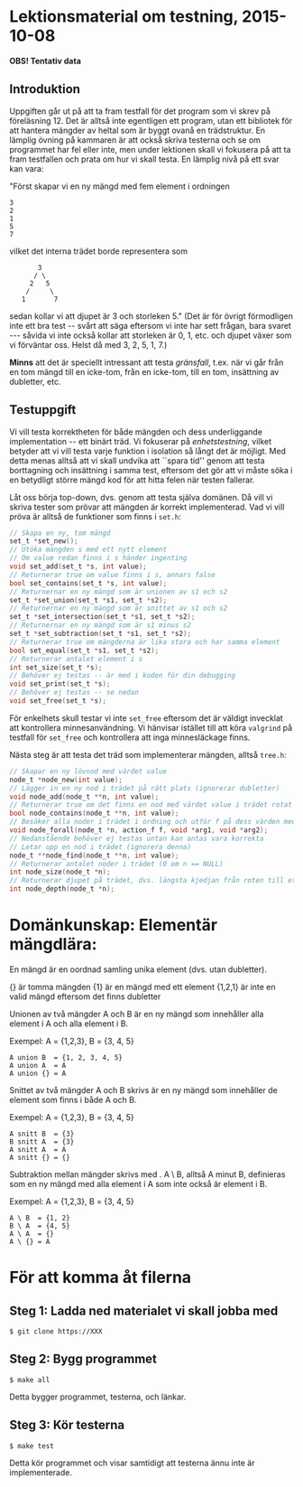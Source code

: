 # Lektionsmaterial om testning, 2015-10-08

**OBS! Tentativ data**

## Introduktion 

Uppgiften går ut på att ta fram testfall för det
program som vi skrev på föreläsning 12. Det är alltså
inte egentligen ett program, utan ett bibliotek för att
hantera mängder av heltal som är byggt ovanå en
trädstruktur. En lämplig övning på kammaren är att
också skriva testerna och se om programmet har fel
eller inte, men under lektionen skall vi fokusera på
att ta fram testfallen och prata om hur vi skall
testa. En lämplig nivå på ett svar kan vara:

"Först skapar vi en ny mängd med fem element i ordningen

```
3
2
1
5
7
```

vilket det interna trädet borde representera som

```
       3
      / \
     2   5
    /     \
   1       7
```

sedan kollar vi att djupet är 3 och storleken 5."  (Det
är för övrigt förmodligen inte ett bra test -- svårt
att säga eftersom vi inte har sett frågan, bara svaret
--- såvida vi inte också kollar att storleken är 0, 1,
etc. och djupet växer som vi förväntar oss. Helst då
med 3, 2, 5, 1, 7.)

**Minns** att det är speciellt intressant att testa
*gränsfall*, t.ex. när vi går från en tom mängd till en
icke-tom, från en icke-tom, till en tom, insättning av
dubletter, etc.


## Testuppgift

Vi vill testa korrektheten för både mängden och dess
underliggande implementation -- ett binärt träd. Vi
fokuserar på *enhetstestning*, vilket betyder att vi
vill testa varje funktion i isolation så långt det är
möjligt. Med detta menas alltså att vi skall undvika
att ``spara tid'' genom att testa borttagning och
insättning i samma test, eftersom det gör att vi måste
söka i en betydligt större mängd kod för att hitta
felen när testen fallerar.

Låt oss börja top-down, dvs. genom att testa själva
domänen. Då vill vi skriva tester som prövar att
mängden är korrekt implementerad. Vad vi vill pröva är
alltså de funktioner som finns i `set.h`:

```c
// Skapa en ny, tom mängd
set_t *set_new();
// Utöka mängden s med ett nytt element
// Om value redan finns i s händer ingenting
void set_add(set_t *s, int value);
// Returnerar true om value finns i s, annars false
bool set_contains(set_t *s, int value);
// Returnernar en ny mängd som är unionen av s1 och s2
set_t *set_union(set_t *s1, set_t *s2);
// Returnernar en ny mängd som är snittet av s1 och s2
set_t *set_intersection(set_t *s1, set_t *s2);
// Returnernar en ny mängd som är s1 minus s2
set_t *set_subtraction(set_t *s1, set_t *s2);
// Returnerar true om mängderna är lika stora och har samma element
bool set_equal(set_t *s1, set_t *s2);
// Returnerar antalet element i s
int set_size(set_t *s);
// Behöver ej testas -- är med i koden för din debugging
void set_print(set_t *s);
// Behöver ej testas -- se nedan
void set_free(set_t *s);
```

För enkelhets skull testar vi inte `set_free` eftersom
det är väldigt invecklat att kontrollera minnesanvändning.
Vi hänvisar istället till att köra `valgrind` på
testfall för `set_free` och kontrollera att inga
minnesläckage finns.

Nästa steg är att testa det träd som implementerar mängden,
alltså `tree.h`: 

```c
// Skapar en ny lövnod med värdet value
node_t *node_new(int value);
// Lägger in en ny nod i trädet på rätt plats (ignorerar dubletter)
void node_add(node_t **n, int value);
// Returnerar true om det finns en nod med värdet value i trädet rotat i *n, annars false
bool node_contains(node_t **n, int value);
// Besöker alla noder i trädet i ordning och utför f på dess värden med arg1 och arg2 som argument
void node_forall(node_t *n, action_f f, void *arg1, void *arg2);
// Nedanstående behöver ej testas untan kan antas vara korrekta
// Letar upp en nod i trädet (ignorera denna) 
node_t **node_find(node_t **n, int value);
// Returnerar antalet noder i trädet (0 om n == NULL)
int node_size(node_t *n);
// Returnerar djupet på trädet, dvs. längsta kjedjan från roten till ett löv (0 om n == NULL)
int node_depth(node_t *n);
```


# Domänkunskap: Elementär mängdlära:

En mängd är en oordnad samling unika element (dvs. utan dubletter).

{} är tomma mängden
{1} är en mängd med ett element
{1,2,1} är inte en valid mängd eftersom det finns dubletter

Unionen av två mängder A och B är en ny mängd som
innehåller alla element i A och alla element i B.

Exempel: A = {1,2,3}, B = {3, 4, 5}

```
A union B  = {1, 2, 3, 4, 5}
A union A  = A
A union {} = A
```

Snittet av två mängder A och B skrivs är en ny mängd
som innehåller de element som finns i både A och B.

Exempel: A = {1,2,3}, B = {3, 4, 5}

```
A snitt B  = {3}
B snitt A  = {3}
A snitt A  = A
A snitt {} = {}
```

Subtraktion mellan mängder skrivs med \. A \ B, alltså
A minut B, definieras som en ny mängd med alla element
i A som inte också är element i B. 

Exempel: A = {1,2,3}, B = {3, 4, 5}

```
A \ B  = {1, 2}
B \ A  = {4, 5}
A \ A  = {}
A \ {} = A
```


# För att komma åt filerna

## Steg 1: Ladda ned materialet vi skall jobba med

```
$ git clone https://XXX
```

## Steg 2: Bygg programmet

```
$ make all
```

Detta bygger programmet, testerna, och länkar.

## Steg 3: Kör testerna

```
$ make test
```

Detta kör programmet och visar samtidigt att
testerna ännu inte är implementerade.
